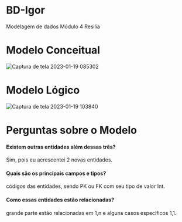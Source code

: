 # BD-Igor
Modelagem de dados Módulo 4 Resilia

# Modelo Conceitual

![Captura de tela 2023-01-19 085302](https://user-images.githubusercontent.com/112868127/213456655-b006075b-48a9-4c62-8647-be85b4596e05.png)

# Modelo Lógico

![Captura de tela 2023-01-19 103840](https://user-images.githubusercontent.com/112868127/213457058-91174c73-d1f1-493d-b262-cf2cc7facdd2.png)



# Perguntas sobre o Modelo 


#### Existem outras entidades além dessas três?
Sim, pois eu acrescentei 2 novas entidades.

#### Quais são os principais campos e tipos?
códigos das entidades, sendo PK ou FK com seu tipo de valor Int.  

#### Como essas entidades estão relacionadas?
grande parte estão relacionadas em 1,n e alguns casos especificos 1,1.
